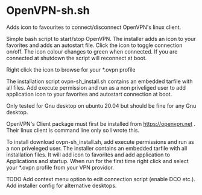 # OpenVPN-sh.sh

Adds icon to favourites to connect/disconnect OpenVPN's linux client.

Simple bash script to start/stop OpenVPN. The installer adds an icon to your favorites and adds an autostart file. Click the icon to toggle connection on/off. The icon colour changes to green when connected. If you are connected at shutdown the script will reconnect at boot.

Right click the icon to browse for your *.ovpn profile

The installation script ovpn-sh_install.sh contains an embedded tarfile with all files. Add execute permission and run as a non priveliged user to add application icon to your favorites and autostart connection at boot.

Only tested for Gnu desktop on ubuntu 20.04 but should be fine for any Gnu desktop.

OpenVPN's Client package must first be installed from https://openvpn.net . Their linux client is command line only so I wrote this. 

To install download ovpn-sh_install.sh, add execute permissions and run as a non priveleged user. The installer contains an embedded tarfile with all installation files. It will add icon to favorites and add application to Applications and startup. When run for the first time right click and select your *.ovpn profile from your VPN providor.


TODO Add context menu option to edit connection script (enable DCO etc.). Add installer config for alternative desktops.
